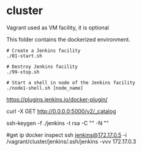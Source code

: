 # cluster

Vagrant used as VM facility, it is optional

This folder contains the dockerized environment.

```
# Create a Jenkins facility
./01-start.sh

# Destroy Jenkins facility
./99-stop.sh

# Start a shell in node of the Jenkins facility 
./node1-shell.sh [node_name]
```





https://plugins.jenkins.io/docker-plugin/

curl -X GET http://0.0.0.0:5000/v2/_catalog

ssh-keygen -f ./jenkins -t rsa -C "" -N ""




#get ip
docker inspect <container>
ssh jenkins@172.17.0.5 -i /vagrant/cluster/jenkins/.ssh/jenkins -vvv
172.17.0.3